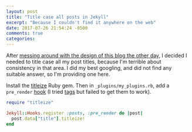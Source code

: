 ```yaml
---
layout: post
title: "Title case all posts in Jekyll"
excerpt: "Because I couldn't find it anywhere on the web"
date: 2017-07-26 21:54:24 -0500
comments: true
categories: 
---
```


After [messing around with the design of this blog the other day]({{site.url}}/2017/07/23/new-design/), I decided I needed to title case all my post titles, because I'm terrible about consistency in that area. I did my best googling, and did not find any suitable answer, so I'm providing one here.

Install the [titleize](https://rubygems.org/gems/titleize/versions/1.4.1) Ruby gem. Then in `_plugins/my_plugins.rb`, add a `pre_render` [hook](https://jekyllrb.com/docs/plugins/#hooks) (I tried [tags](https://jekyllrb.com/docs/plugins/#tags) but failed to get them to work).

```ruby
require "titleize"

Jekyll::Hooks.register :posts, :pre_render do |post|
  post.data["title"].titleize!
end
```
